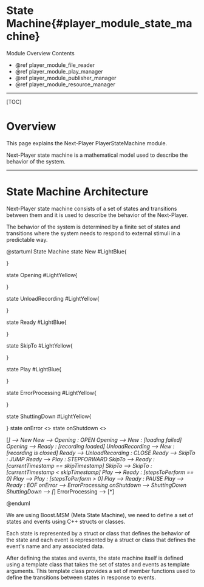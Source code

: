 State Machine{#player_module_state_machine}
==============

Module Overview Contents
* @ref player_module_file_reader
* @ref player_module_play_manager
* @ref player_module_publisher_manager
* @ref player_module_resource_manager

___

[TOC]

# Overview

This page explains the Next-Player PlayerStateMachine module.

Next-Player state machine is a mathematical model used to describe the behavior of the system.

___

# State Machine Architecture
Next-Player state machine consists of a set of states and transitions between them and it is used to describe the behavior of the Next-Player.

The behavior of the system is determined by a finite set of states and transitions where the system needs to respond to external stimuli in a predictable way.

@startuml State Machine
state New #LightBlue{

}

state Opening #LightYellow{

}

state UnloadRecording #LightYellow{

}

state Ready #LightBlue{

}

state SkipTo #LightYellow{

}

state Play #LightBlue{

}

state ErrorProcessing #LightYellow{

}

state ShuttingDown #LightYellow{

}
state onError  <<start>>
state onShutdown  <<start>>

[*] --> New
New --> Opening : OPEN
Opening --> New : [loading failed]
Opening --> Ready : [recording loaded]
UnloadRecording --> New : [recording is closed]
Ready --> UnloadRecording : CLOSE
Ready --> SkipTo : JUMP
Ready --> Play : STEPFORWARD
SkipTo --> Ready : [currentTimestamp == skipTimestamp]
SkipTo --> SkipTo : [currentTimestamp < skipTimestamp]
Play --> Ready : [stepsToPerform == 0]
Play --> Play : [stepsToPerform > 0]
Play --> Ready : PAUSE
Play --> Ready : EOF
onError --> ErrorProcessing
onShutdown --> ShuttingDown
ShuttingDown --> [*]
ErrorProcessing --> [*]

@enduml

We are using Boost.MSM (Meta State Machine), we need to define a set of states and events using C++ structs or classes.

Each state is represented by a struct or class that defines the behavior of the state and each event is represented by a struct or class that defines the event's name and any associated data.

After defining the states and events, the state machine itself is defined using a template class that takes the set of states and events as template arguments. This template class provides a set of member functions used to define the transitions between states in response to events.
